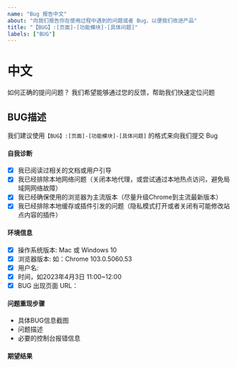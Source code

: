 ```yaml
---
name: "Bug 报告中文"
about: "向我们报告你在使用过程中遇到的问题或者 Bug，以便我们改进产品"
title: "【BUG】:[页面]-[功能模块]-[具体问题]"
labels: ["BUG"]
---
```


# 中文

如何正确的提问问题？ 我们希望能够通过您的反馈，帮助我们快速定位问题

## BUG描述

我们建议使用`【BUG】:[页面]-[功能模块]-[具体问题]` 的格式来向我们提交 Bug

#### 自我诊断

- [x] 我已阅读过相关的文档或用户引导
- [x] 我已经排除本地网络问题（关闭本地代理，或尝试通过本地热点访问，避免局域网网络故障）
- [x] 我已经确保使用的浏览器为主流版本（尽量升级Chrome到主流最新版本）
- [x] 我已经排除本地缓存或插件引发的问题（隐私模式打开或者关闭有可能修改站点内容的插件）

#### 环境信息

- [x] 操作系统版本:  Mac 或 Windows 10
- [x] 浏览器版本: 如：Chrome 103.0.5060.53
- [x] 用户名: 
- [x] 时间，如2023年4月3日 11:00~12:00
- [x] BUG 出现页面 URL：

#### 问题重现步骤

- 具体BUG信息截图
- 问题描述
- 必要的控制台报错信息

#### 期望结果
